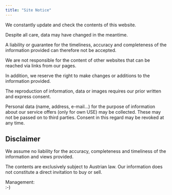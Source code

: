 ```yaml
---
title: "Site Notice"
---
```


We constantly update and check the contents of this website.

Despite all care, data may have changed in the meantime.

A liability or guarantee for the timeliness, accuracy and completeness of the information provided can therefore not be accepted.

We are not responsible for the content of other websites that can be reached via links from our pages.

In addition, we reserve the right to make changes or additions to the information provided.

The reproduction of information, data or images requires our prior written and express consent.

Personal data (name, address, e-mail...) for the purpose of information about our service offers (only for own USE) may be collected. These may not be passed on to third parties. Consent in this regard may be revoked at any time.

## Disclaimer

We assume no liability for the accuracy, completeness and timeliness of the information and views provided.

The contents are exclusively subject to Austrian law. Our information does not constitute a direct invitation to buy or sell.

Management:  
:-)
